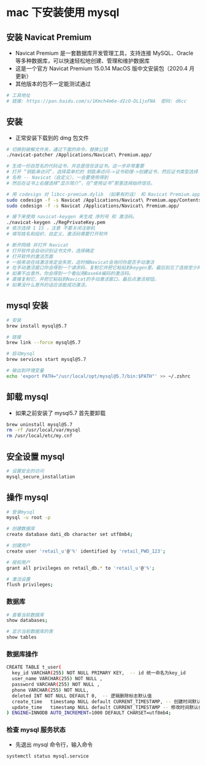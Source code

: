 # mac 下安装使用 mysql

## 安装 Navicat Premium

- Navicat Premium 是一套数据库开发管理工具，支持连接 MySQL、Oracle 等多种数据库，可以快速轻松地创建、管理和维护数据库
- 这是一个官方 Navicat Premium 15.0.14 MacOS 版中文安装包（2020.4 月更新）
- 其他版本的包不一定能测试通过

```bash
# 工具地址
# 链接: https://pan.baidu.com/s/1Kmch4m6e-dIcO-DL1jxFNA  密码: d6cc
```

## 安装

- 正常安装下载到的 dmg 包文件

```bash
# 切换到破解文件夹，通过下面的命令，替换公钥
./navicat-patcher /Applications/Navicat\ Premium.app/

# 生成一份自签名的代码证书，并总是信任该证书。这一步非常重要
# 打开 “钥匙串访问”，选择菜单栏的 钥匙串访问->证书助理->创建证书，然后证书类型选择 “代码签名”。
# 名称 -- Navicat（自定义），一会要使用得到
# 然后在证书上右键选择“显示简介”，在“使用证书”那里选择始终信任。

# 用 codesign 对 libcc-premium.dylib （如果有的话） 和 Navicat Premium.app 重签名。
sudo codesign -f -s Navicat /Applications/Navicat\ Premium.app/Contents/Frameworks/libcc-premium.dylib
sudo codesign -f -s Navicat /Applications/Navicat\ Premium.app/

# 接下来使用 navicat-keygen 来生成 序列号 和 激活码。
./navicat-keygen ./RegPrivateKey.pem
# 依次选择 1 15 ，注意 不要关闭注册机
# 填写姓名和组织，自定义，激活码需要打开软件

# 断开网络 并打开 Navicat
# 打开软件会自动识别证书文件，选择确定
# 打开软件的激活页面
# 一般来说在线激活肯定会失败，这时候Navicat会询问你是否手动激活
# 在手动激活窗口你会得到一个请求码，复制它并把它粘贴到keygen里。最后别忘了连按至少两下回车结束输入。
# 如果不出意外，你会得到一个看似用Base64编码的激活码。
# 直接复制它，并把它粘贴到Navicat的手动激活窗口，最后点激活按钮。
# 如果没什么意外的话应该能成功激活。
```

## mysql 安装

```bash
# 安装
brew install mysql@5.7

# 链接
brew link --force mysql@5.7

# 启动mysql
brew services start mysql@5.7

# 输出到环境变量
echo 'export PATH="/usr/local/opt/mysql@5.7/bin:$PATH"' >> ~/.zshrc
```

## 卸载 mysql

- 如果之前安装了 mysql5.7 首先要卸载

```bash
brew uninstall mysql@5.7
rm -rf /usr/local/var/mysql
rm /usr/local/etc/my.cnf
```

## 安全设置 mysql

```bash
# 设置安全的访问
mysql_secure_installation
```

## 操作 mysql

```bash
# 登录mysql
mysql -u root -p

# 创建数据库
create database dati_db character set utf8mb4;

# 创建用户
create user 'retail_u'@'%' identified by 'retail_PWD_123';

# 授权用户
grant all privileges on retail_db.* to 'retail_u'@'%';

# 激活设置
flush privileges;
```

### 数据库

```bash
# 查看当前数据库
show databases;

# 显示当前数据库的表
show tables
```

### 数据库操作

```bash
CREATE TABLE t_user(
  key_id VARCHAR(255) NOT NULL PRIMARY KEY,  -- id 统一命名为key_id
  user_name VARCHAR(255) NOT NULL ,
  password VARCHAR(255) NOT NULL ,
  phone VARCHAR(255) NOT NULL,
  deleted INT NOT NULL DEFAULT 0,  -- 逻辑删除标志默认值
  create_time   timestamp NULL default CURRENT_TIMESTAMP, -- 创建时间默认值
  update_time   timestamp NULL default CURRENT_TIMESTAMP -- 修改时间默认值
) ENGINE=INNODB AUTO_INCREMENT=1000 DEFAULT CHARSET=utf8mb4;
```

### 检查 mysql 服务状态

- 先退出 mysql 命令行，输入命令

```bash
systemctl status mysql.service
```
